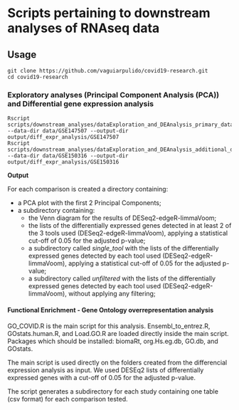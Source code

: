 # Scripts pertaining to downstream analyses of RNAseq data


## Usage
```
git clone https://github.com/vaguiarpulido/covid19-research.git
cd covid19-research
```

### Exploratory analyses (Principal Component Analysis (PCA)) and Differential gene expression analysis

```
Rscript scripts/downstream_analyses/dataExploration_and_DEAnalysis_primary_dataset.R --data-dir data/GSE147507 --output-dir output/diff_expr_analysis/GSE147507
Rscript scripts/downstream_analyses/dataExploration_and_DEAnalysis_additional_dataset.R --data-dir data/GSE150316 --output-dir output/diff_expr_analysis/GSE150316
```

**Output**

For each comparison is created a directory containing:
- a PCA plot with the first 2 Principal Components;
- a subdirectory containing:
  - the Venn diagram for the results of DESeq2-edgeR-limmaVoom;
  - the lists of the differentially expressed genes detected in at least 2 of the 3 tools used (DESeq2-edgeR-limmaVoom), applying a statistical cut-off of 0.05 for the adjusted p-value;
  - a subdirectory called *single_tool* with the lists of the differentially expressed genes detected by each tool used (DESeq2-edgeR-limmaVoom), applying a statistical cut-off of 0.05 for the adjusted p-value;
  - a subdirectory called *unfiltered* with the lists of the differentially expressed genes detected by each tool used (DESeq2-edgeR-limmaVoom), without applying any filtering;


#### Functional Enrichment - Gene Ontology overrepresentation analysis

GO_COVID.R is the main script for this analysis. 
Ensembl_to_entrez.R, GOstats.human.R, and Load.GO.R are loaded directly inside the main script.
Packages which should be installed: biomaRt, org.Hs.eg.db, GO.db, and GOstats.

The main script is used directly on the folders created from the differencial expression analysis as input. We used DESEq2 lists of differentially expressed genes with a cut-off of 0.05 for the adjusted p-value.

The script generates a subdirectory for each study containing one table (csv format) for each comparison tested.
 
